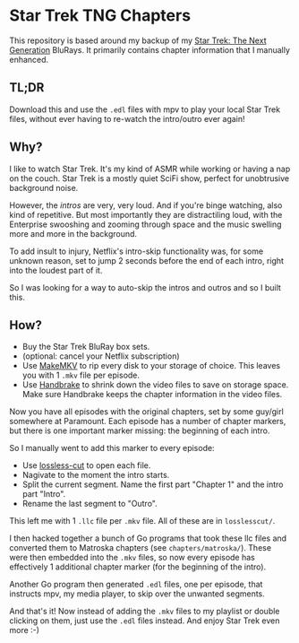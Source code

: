 # Star Trek TNG Chapters

This repository is based around my backup of my
[Star Trek: The Next Generation](https://en.wikipedia.org/wiki/Star_Trek:_The_Next_Generation) BluRays.
It primarily contains chapter information that I manually enhanced.

## TL;DR

Download this and use the `.edl` files with mpv to play your local Star Trek files, without
ever having to re-watch the intro/outro ever again!

## Why?

I like to watch Star Trek. It's my kind of ASMR while working or having a nap on the
couch. Star Trek is a mostly quiet SciFi show, perfect for unobtrusive background noise.

However, the _intros_ are very, very loud. And if you're binge watching, also kind of
repetitive. But most importantly they are distractiling loud, with the Enterprise swooshing
and zooming through space and the music swelling more and more in the background.

To add insult to injury, Netflix's intro-skip functionality was, for some unknown reason,
set to jump 2 seconds before the end of each intro, right into the loudest part of it.

So I was looking for a way to auto-skip the intros and outros and so I built this.

## How?

* Buy the Star Trek BluRay box sets.
* (optional: cancel your Netflix subscription)
* Use [MakeMKV](https://makemkv.com/) to rip every disk to your storage of choice.
  This leaves you with 1 `.mkv` file per episode.
* Use [Handbrake](https://handbrake.fr/) to shrink down the video files to save on storage space.
  Make sure Handbrake keeps the chapter information in the video files.

Now you have all episodes with the original chapters, set by some guy/girl somewhere at Paramount.
Each episode has a number of chapter markers, but there is one important marker missing: the
beginning of each intro.

So I manually went to add this marker to every episode:

* Use [lossless-cut](https://github.com/mifi/lossless-cut) to open each file.
* Nagivate to the moment the intro starts.
* Split the current segment. Name the first part "Chapter 1" and the intro part "Intro".
* Rename the last segment to "Outro".

This left me with 1 `.llc` file per `.mkv` file. All of these are in `losslesscut/`.

I then hacked together a bunch of Go programs that took these llc files and converted them to
Matroska chapters (see `chapters/matroska/`). These were then embedded into the `.mkv` files,
so now every episode has effectively 1 additional chapter marker (for the beginning of the intro).

Another Go program then generated `.edl` files, one per episode, that instructs mpv, my media
player, to skip over the unwanted segments.

And that's it! Now instead of adding the `.mkv` files to my playlist or double clicking on them,
just use the `.edl` files instead. And enjoy Star Trek even more :-)

